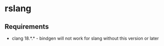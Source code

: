 # rslang

## Requirements

- clang 18.\*.\* - bindgen will not work for slang without this version or later
